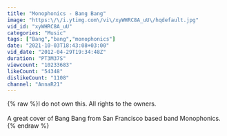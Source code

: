 ```yaml
---
title: "Monophonics - Bang Bang"
image: "https:\/\/i.ytimg.com\/vi\/xyWHRC8A_uU\/hqdefault.jpg"
vid_id: "xyWHRC8A_uU"
categories: "Music"
tags: ["Bang","bang","monophonics"]
date: "2021-10-03T18:43:08+03:00"
vid_date: "2012-04-29T19:34:48Z"
duration: "PT3M37S"
viewcount: "10233683"
likeCount: "54348"
dislikeCount: "1108"
channel: "AnnaR21"
---
```

{% raw %}I do not own this. All rights to the owners.<br /><br />A great cover of Bang Bang from San Francisco based band Monophonics.{% endraw %}
